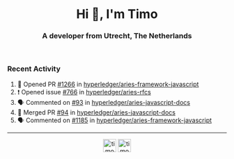 <h1 align="center">Hi 👋, I'm Timo</h1>
<h3 align="center">A developer from Utrecht, The Netherlands</h3>
<br/>
<!-- https://github.com/rahuldkjain/github-profile-readme-generator --!>

<!--  <p align="left"><img src="https://github-readme-stats.vercel.app/api?username=timoglastra&show_icons=true&count_private=true&" alt="timoglastra" /></p> --!>

<!--
Github language stats
<p align="left"><img src="https://github-readme-stats.vercel.app/api/top-langs/?username=timoglastra&layout=compact" alt="timoglastra" /><p>
-->

<!-- Codestats language stats -->
<!-- <p align="left"><img src="https://codestats-readme.vercel.app/api/top-langs/?username=timoglastra&layout=compact&language_count=12" alt="timoglastra" /><p>    --!>
  
<h3>Recent Activity</h3>

<!--START_SECTION:activity-->
1. 💪 Opened PR [#1266](https://github.com/hyperledger/aries-framework-javascript/pull/1266) in [hyperledger/aries-framework-javascript](https://github.com/hyperledger/aries-framework-javascript)
2. ❗️ Opened issue [#766](https://github.com/hyperledger/aries-rfcs/issues/766) in [hyperledger/aries-rfcs](https://github.com/hyperledger/aries-rfcs)
3. 🗣 Commented on [#93](https://github.com/hyperledger/aries-javascript-docs/issues/93) in [hyperledger/aries-javascript-docs](https://github.com/hyperledger/aries-javascript-docs)
4. 🎉 Merged PR [#94](https://github.com/hyperledger/aries-javascript-docs/pull/94) in [hyperledger/aries-javascript-docs](https://github.com/hyperledger/aries-javascript-docs)
5. 🗣 Commented on [#1185](https://github.com/hyperledger/aries-framework-javascript/issues/1185) in [hyperledger/aries-framework-javascript](https://github.com/hyperledger/aries-framework-javascript)
<!--END_SECTION:activity-->

---

<p align="center">
<a href="https://twitter.com/timoglastra" target="blank"><img align="center" src="https://cdn.jsdelivr.net/npm/simple-icons@3.0.1/icons/twitter.svg" alt="timoglastra" height="30" width="30" /></a>
<a href="https://linkedin.com/in/timoglastra" target="blank"><img align="center" src="https://cdn.jsdelivr.net/npm/simple-icons@3.0.1/icons/linkedin.svg" alt="timoglastra" height="30" width="30" /></a>
</p>



